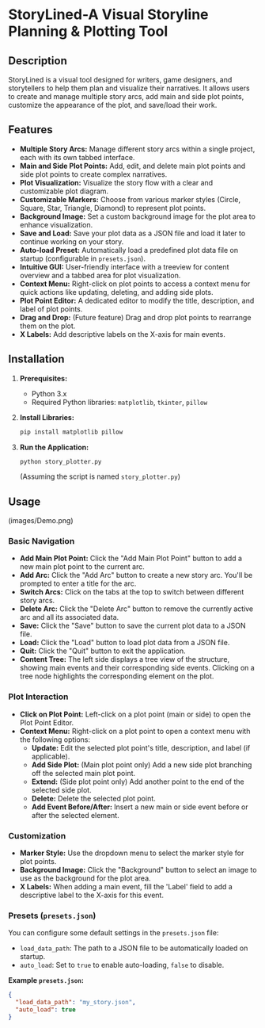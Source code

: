 # StoryLined-A Visual Storyline Planning & Plotting Tool

## Description

StoryLined is a visual tool designed for writers, game designers, and storytellers to help them plan and visualize their narratives. It allows users to create and manage multiple story arcs, add main and side plot points, customize the appearance of the plot, and save/load their work.

## Features

-   **Multiple Story Arcs:** Manage different story arcs within a single project, each with its own tabbed interface.
-   **Main and Side Plot Points:** Add, edit, and delete main plot points and side plot points to create complex narratives.
-   **Plot Visualization:** Visualize the story flow with a clear and customizable plot diagram.
-   **Customizable Markers:** Choose from various marker styles (Circle, Square, Star, Triangle, Diamond) to represent plot points.
-   **Background Image:** Set a custom background image for the plot area to enhance visualization.
-   **Save and Load:** Save your plot data as a JSON file and load it later to continue working on your story.
-   **Auto-load Preset:** Automatically load a predefined plot data file on startup (configurable in `presets.json`).
-   **Intuitive GUI:** User-friendly interface with a treeview for content overview and a tabbed area for plot visualization.
-   **Context Menu:** Right-click on plot points to access a context menu for quick actions like updating, deleting, and adding side plots.
-   **Plot Point Editor:** A dedicated editor to modify the title, description, and label of plot points.
-   **Drag and Drop:** (Future feature) Drag and drop plot points to rearrange them on the plot.
- **X Labels:** Add descriptive labels on the X-axis for main events.

## Installation

1. **Prerequisites:**
    -   Python 3.x
    -   Required Python libraries: `matplotlib`, `tkinter`, `pillow`

2. **Install Libraries:**
    ```bash
    pip install matplotlib pillow
    ```

3. **Run the Application:**
    ```bash
    python story_plotter.py
    ```
    (Assuming the script is named `story_plotter.py`)

## Usage

(images/Demo.png)

### Basic Navigation

-   **Add Main Plot Point:** Click the "Add Main Plot Point" button to add a new main plot point to the current arc.
-   **Add Arc:** Click the "Add Arc" button to create a new story arc. You'll be prompted to enter a title for the arc.
-   **Switch Arcs:** Click on the tabs at the top to switch between different story arcs.
-   **Delete Arc:** Click the "Delete Arc" button to remove the currently active arc and all its associated data.
-   **Save:** Click the "Save" button to save the current plot data to a JSON file.
-   **Load:** Click the "Load" button to load plot data from a JSON file.
-   **Quit:** Click the "Quit" button to exit the application.
-   **Content Tree:** The left side displays a tree view of the structure, showing main events and their corresponding side events. Clicking on a tree node highlights the corresponding element on the plot.

### Plot Interaction

-   **Click on Plot Point:** Left-click on a plot point (main or side) to open the Plot Point Editor.
-   **Context Menu:** Right-click on a plot point to open a context menu with the following options:
    -   **Update:** Edit the selected plot point's title, description, and label (if applicable).
    -   **Add Side Plot:** (Main plot point only) Add a new side plot branching off the selected main plot point.
    -   **Extend:** (Side plot point only) Add another point to the end of the selected side plot.
    -   **Delete:** Delete the selected plot point.
    -   **Add Event Before/After:** Insert a new main or side event before or after the selected element.

### Customization

-   **Marker Style:** Use the dropdown menu to select the marker style for plot points.
-   **Background Image:** Click the "Background" button to select an image to use as the background for the plot area.
-   **X Labels:** When adding a main event, fill the 'Label' field to add a descriptive label to the X-axis for this event.

### Presets (`presets.json`)

You can configure some default settings in the `presets.json` file:

-   `load_data_path`: The path to a JSON file to be automatically loaded on startup.
-   `auto_load`: Set to `true` to enable auto-loading, `false` to disable.

**Example `presets.json`:**

```json
{
  "load_data_path": "my_story.json",
  "auto_load": true
}

